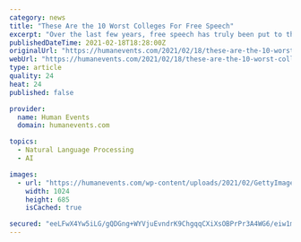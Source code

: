 ```yaml
---
category: news
title: "These Are the 10 Worst Colleges For Free Speech"
excerpt: "Over the last few years, free speech has truly been put to the test. Speech is protected under the First Amendment to the Constitution, but that protection seems to only include speech that is progressive and contributes to the widespread liberal narrative our country is seeing."
publishedDateTime: 2021-02-18T18:28:00Z
originalUrl: "https://humanevents.com/2021/02/18/these-are-the-10-worst-colleges-for-free-speech/"
webUrl: "https://humanevents.com/2021/02/18/these-are-the-10-worst-colleges-for-free-speech/"
type: article
quality: 24
heat: 24
published: false

provider:
  name: Human Events
  domain: humanevents.com

topics:
  - Natural Language Processing
  - AI

images:
  - url: "https://humanevents.com/wp-content/uploads/2021/02/GettyImages-2865193.jpg"
    width: 1024
    height: 685
    isCached: true

secured: "eeLFwX4Yw5iLG/gQDGng+WYVjuEvndrK9ChgqqCXiXsOBPrPr3A4WG6/eiw1mKDSKT17yVF4SvvqiDO1Mx/rLi6fF+4wpn7RPLqo7erCH8egm9v3Wdhuxj8PTndHw8vn7SKxfShHxRy75ohXF6Uc/PUzX0bT0mgQfFjNz/+YGHYwkRQtCcxnpB15eZdwTXZrMplG5sW7NRsntoTqgTwS/sUT8CmNuTPBG9oaPYMgljSq6M3H6llD2LPt3cmYNoAv7PS1CAcrv8TtG1l2arf9srLhWwH54V8cp4irCTRhYTu5RHc4iK2hTTwleNvo3WqZSA1n4U5U5uJHIqVXsoumb+B7HjfoJTjfIXcXubiHUkM=;NXNxGapOxJyXedNDpP+N+g=="
---
```


